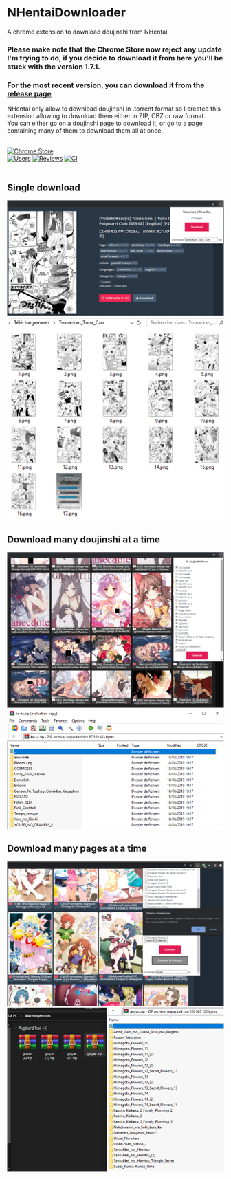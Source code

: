 # NHentaiDownloader
A chrome extension to download doujinshi from NHentai

### Please make note that the Chrome Store now reject any update I'm trying to do, if you decide to download it from here you'll be stuck with the version 1.7.1.
### For the most recent version, you can download it from the [release page](https://github.com/Xwilarg/NHentaiDownloader/releases)

NHentai only allow to download doujinshi in .torrent format so I created this extension allowing to download them either in ZIP, CBZ or raw format.<br/>
You can either go on a doujinshi page to download it, or go to a page containing many of them to download them all at once.
<br/><br/>

[![Chrome Store](https://developer.chrome.com/webstore/images/ChromeWebStore_BadgeWBorder_v2_206x58.png)](https://chrome.google.com/webstore/detail/nhentai-downloader/dcpdhacgmnhbfaebkcagkakpcighmeol)<br/>
[![Users](https://img.shields.io/chrome-web-store/users/dcpdhacgmnhbfaebkcagkakpcighmeol.svg?style=flat)](https://chrome.google.com/webstore/detail/nhentai-downloader/dcpdhacgmnhbfaebkcagkakpcighmeol)
[![Reviews](https://img.shields.io/chrome-web-store/stars/dcpdhacgmnhbfaebkcagkakpcighmeol.svg?style=flat)](https://chrome.google.com/webstore/detail/nhentai-downloader/dcpdhacgmnhbfaebkcagkakpcighmeol)
[![CI](https://github.com/Xwilarg/NHentaiDownloader/workflows/CI/badge.svg)](https://github.com/Xwilarg/NHentaiDownloader/actions)
<br/><br/>

## Single download

![Overview](Preview/Overview.png)<br/>
![Folder](Preview/Folder.png)

## Download many doujinshi at a time

![Overview](Preview/Overview-many.png)<br/>
![Folder](Preview/Folder-many.png)

## Download many pages at a time

![Overview](Preview/Overview-pages.png)<br/>
![Folder](Preview/Folder-pages.png)
